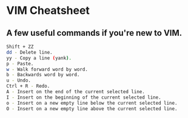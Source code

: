 # VIM Cheatsheet

## A few useful commands if you're new to VIM.


```bash
Shift + ZZ
dd - Delete line.
yy - Copy a line (yank).
p - Paste.
w - Walk forward word by word.
b - Backwards word by word.
u - Undo.
Ctrl + R - Redo. 
A - Insert on the end of the current selected line.
I - Insert on the beginning of the current selected line.
o - Insert on a new empty line below the current selected line.
O - Insert on a new empty line above the current selected line.
 
```